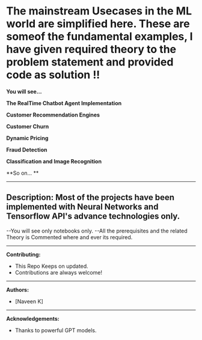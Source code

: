 # The mainstream Usecases in the ML world are simplified here. These are someof the fundamental examples, I have given required theory to the problem statement and provided code as solution !!

**You will see...**

**The RealTime Chatbot Agent Implementation**

**Customer Recommendation Engines**

**Customer Churn**

**Dynamic Pricing**

**Fraud Detection**

**Classification and Image Recognition**

**So on... **

---

**Description:**
Most of the projects have been implemented with Neural Networks and Tensorflow API's advance technologies only.
---

--You will see only notebooks only.
--All the prerequisites and the related Theory is Commented where and ever its required.

---

**Contributing:**
- This Repo Keeps on updated.
- Contributions are always welcome!

---

**Authors:**
- [Naveen K]

---

**Acknowledgements:**
- Thanks to powerful GPT models.


